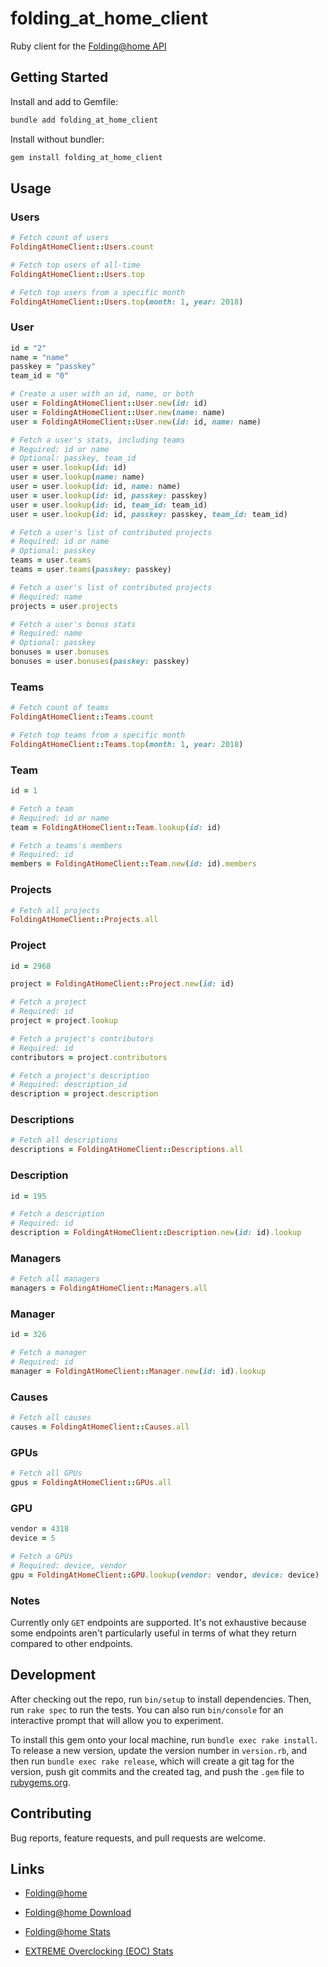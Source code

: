 # folding_at_home_client

Ruby client for the [Folding@home API](https://api.foldingathome.org)

## Getting Started

Install and add to Gemfile:

```bash
bundle add folding_at_home_client
```

Install without bundler:

```bash
gem install folding_at_home_client
```

## Usage

### Users

```ruby
# Fetch count of users
FoldingAtHomeClient::Users.count

# Fetch top users of all-time
FoldingAtHomeClient::Users.top

# Fetch top users from a specific month
FoldingAtHomeClient::Users.top(month: 1, year: 2018)
```

### User

```ruby
id = "2"
name = "name"
passkey = "passkey"
team_id = "0"

# Create a user with an id, name, or both
user = FoldingAtHomeClient::User.new(id: id)
user = FoldingAtHomeClient::User.new(name: name)
user = FoldingAtHomeClient::User.new(id: id, name: name)

# Fetch a user's stats, including teams
# Required: id or name
# Optional: passkey, team_id
user = user.lookup(id: id)
user = user.lookup(name: name)
user = user.lookup(id: id, name: name)
user = user.lookup(id: id, passkey: passkey)
user = user.lookup(id: id, team_id: team_id)
user = user.lookup(id: id, passkey: passkey, team_id: team_id)

# Fetch a user's list of contributed projects
# Required: id or name
# Optional: passkey
teams = user.teams
teams = user.teams(passkey: passkey)

# Fetch a user's list of contributed projects
# Required: name
projects = user.projects

# Fetch a user's bonus stats
# Required: name
# Optional: passkey
bonuses = user.bonuses
bonuses = user.bonuses(passkey: passkey)
```

### Teams

```ruby
# Fetch count of teams
FoldingAtHomeClient::Teams.count

# Fetch top teams from a specific month
FoldingAtHomeClient::Teams.top(month: 1, year: 2018)
```

### Team

```ruby
id = 1

# Fetch a team
# Required: id or name
team = FoldingAtHomeClient::Team.lookup(id: id)

# Fetch a teams's members
# Required: id
members = FoldingAtHomeClient::Team.new(id: id).members
```

### Projects

```ruby
# Fetch all projects
FoldingAtHomeClient::Projects.all
```

### Project

```ruby
id = 2968

project = FoldingAtHomeClient::Project.new(id: id)

# Fetch a project
# Required: id
project = project.lookup

# Fetch a project's contributors
# Required: id
contributors = project.contributors

# Fetch a project's description
# Required: description_id
description = project.description
```

### Descriptions

```ruby
# Fetch all descriptions
descriptions = FoldingAtHomeClient::Descriptions.all
```

### Description

```ruby
id = 195

# Fetch a description
# Required: id
description = FoldingAtHomeClient::Description.new(id: id).lookup
```

### Managers

```ruby
# Fetch all managers
managers = FoldingAtHomeClient::Managers.all
```

### Manager

```ruby
id = 326

# Fetch a manager
# Required: id
manager = FoldingAtHomeClient::Manager.new(id: id).lookup
```

### Causes

```ruby
# Fetch all causes
causes = FoldingAtHomeClient::Causes.all
```

### GPUs

```ruby
# Fetch all GPUs
gpus = FoldingAtHomeClient::GPUs.all
```

### GPU

```ruby
vendor = 4318
device = 5

# Fetch a GPUs
# Required: device, vendor
gpu = FoldingAtHomeClient::GPU.lookup(vendor: vendor, device: device)
```

### Notes

Currently only `GET` endpoints are supported. It's not exhaustive because some endpoints aren't particularly useful in terms of what they return compared to other endpoints.

## Development

After checking out the repo, run `bin/setup` to install dependencies. Then, run `rake spec` to run the tests. You can also run `bin/console` for an interactive prompt that will allow you to experiment.

To install this gem onto your local machine, run `bundle exec rake install`. To release a new version, update the version number in `version.rb`, and then run `bundle exec rake release`, which will create a git tag for the version, push git commits and the created tag, and push the `.gem` file to [rubygems.org](https://rubygems.org).

## Contributing

Bug reports, feature requests, and pull requests are welcome.

## Links

- [Folding@home](https://foldingathome.org)

- [Folding@home Download](https://foldingathome.org/start-folding)

- [Folding@home Stats](https://stats.foldingathome.org)

- [EXTREME Overclocking (EOC) Stats](https://folding.extremeoverclocking.com/aggregate_summary.php)
